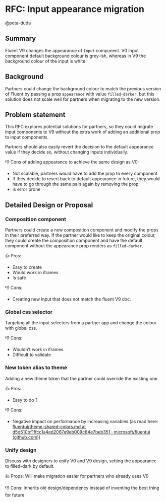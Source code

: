 # RFC: Input appearance migration

@peta-duda

## Summary

Fluent V9 changes the appearance of `Input` component. V0 Input component default background colour is grey-ish, whereas in V9 the background colour of the input is white.

## Background

Partners could change the background colour to match the previous version of Fluent by passing a prop `appearance` with value `filled-darker`, but this solution does not scale well for partners when migrating to the new version.

## Problem statement

This RFC explores potential solutions for partners, so they could migrate input components to V9 without the extra work of adding an additional prop to input components.

Partners should also easily revert the decision to the default appearance value if they decide so, without changing inputs individually.

👎 Cons of adding appearance to achieve the same design as V0:

- Not scalable, partners would have to add the prop to every component
- If they decide to revert back to default appearance in future, they would have to go through the same pain again by removing the prop
- Is error prone

## Detailed Design or Proposal

### Composition component

Partners could create a new composition component and modify the props in their preferred way. If the partner would like to keep the original colour, they could create the composition component and have the default component without the appearance prop renders as `filled-darker`.

👍 Pros:

- Easy to create
- Would work in iframes
- Is safe

👎 Cons:

- Creating new input that does not match the fluent V9 doc.

### Global css selector

Targeting all the input selectors from a partner app and change the colour with global css.

👎 Cons:

- Wouldn’t work in iframes
- Difficult to validate

### New token alias to theme

Adding a new theme token that the partner could override the existing one.

👍 Pros:

- Easy to do ?

👎 Cons:

- Negative impact on performance by increasing variables (as read here: [fluentui/theme-shared-colors.md at d5d510bf1ffcc1a4ed2067e9eb009c84e7beb351 · microsoft/fluentui (github.com)](https://github.com/microsoft/fluentui/blob/d5d510bf1ffcc1a4ed2067e9eb009c84e7beb351/rfcs/react-components/convergence/theme-shared-colors.md))

### Unify design

Discuss with designers to unify V0 and V9 design, setting the appearance to filled-dark by default.

👍 Props: Will make migration easier for partners who already uses V0

👎 Cons: Inherits old design/dependency instead of inventing the best thing for future

<!-- ### Pros and Cons -->

<!-- ## Discarded Solutions -->

<!-- As you enumerate possible solutions, try to keep track of the discarded ones. This should include why we discarded the solution. -->

<!-- ## Open Issues -->

<!-- Optional section, but useful for first drafts. Use this section to track open issues on unanswered questions regarding the design or proposal.  -->
